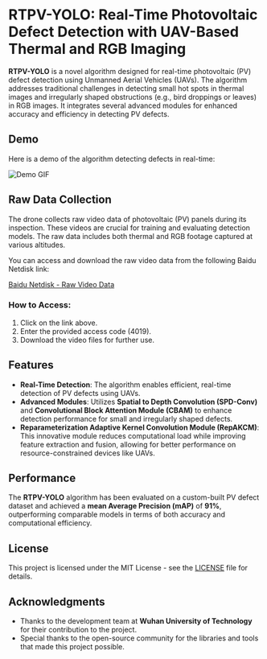 # RTPV-YOLO: Real-Time Photovoltaic Defect Detection with UAV-Based Thermal and RGB Imaging

**RTPV-YOLO** is a novel algorithm designed for real-time photovoltaic (PV) defect detection using Unmanned Aerial Vehicles (UAVs). The algorithm addresses traditional challenges in detecting small hot spots in thermal images and irregularly shaped obstructions (e.g., bird droppings or leaves) in RGB images. It integrates several advanced modules for enhanced accuracy and efficiency in detecting PV defects.

## Demo

Here is a demo of the algorithm detecting defects in real-time:

![Demo GIF](examples/hotspot-detect.gif)

## Raw Data Collection

The drone collects raw video data of photovoltaic (PV) panels during its inspection. These videos are crucial for training and evaluating detection models. The raw data includes both thermal and RGB footage captured at various altitudes.

You can access and download the raw video data from the following Baidu Netdisk link:

[Baidu Netdisk - Raw Video Data](https://pan.baidu.com/s/1yPEjzDxNqisjyBJwAx3cUw)

### How to Access:
1. Click on the link above.
2. Enter the provided access code (4019).
3. Download the video files for further use.

## Features

- **Real-Time Detection**: The algorithm enables efficient, real-time detection of PV defects using UAVs.
- **Advanced Modules**: Utilizes **Spatial to Depth Convolution (SPD-Conv)** and **Convolutional Block Attention Module (CBAM)** to enhance detection performance for small and irregularly shaped defects.
- **Reparameterization Adaptive Kernel Convolution Module (RepAKCM)**: This innovative module reduces computational load while improving feature extraction and fusion, allowing for better performance on resource-constrained devices like UAVs.

## Performance

The **RTPV-YOLO** algorithm has been evaluated on a custom-built PV defect dataset and achieved a **mean Average Precision (mAP)** of **91%**, outperforming comparable models in terms of both accuracy and computational efficiency.

## License

This project is licensed under the MIT License - see the [LICENSE](LICENSE) file for details.

## Acknowledgments

- Thanks to the development team at **Wuhan University of Technology** for their contribution to the project.
- Special thanks to the open-source community for the libraries and tools that made this project possible.
